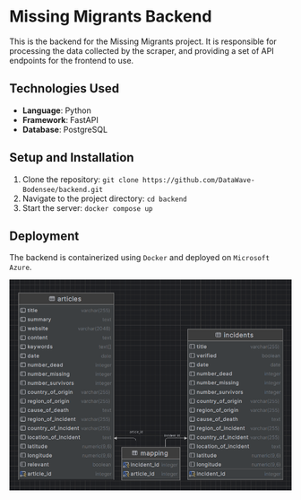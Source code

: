 # Missing Migrants Backend

This is the backend for the Missing Migrants project. It is responsible for processing the data collected by the scraper, and providing a set of API endpoints for the frontend to use.


## Technologies Used

- **Language**: Python
- **Framework**: FastAPI
- **Database**: PostgreSQL

## Setup and Installation

1. Clone the repository: `git clone https://github.com/DataWave-Bodensee/backend.git`
2. Navigate to the project directory: `cd backend`
3. Start the server: `docker compose up`

## Deployment

The backend is containerized using `Docker` and deployed on `Microsoft Azure`.



![postgres](postgres.png)